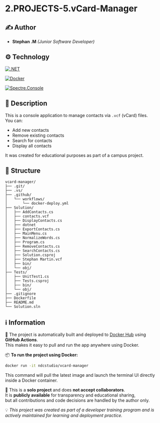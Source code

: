 # 2.PROJECTS-5.vCard-Manager
## ✍️ Author
- **Stephan .M** *(Junior Software Developer)*


## ⚙️ Technology

[![.NET](https://img.shields.io/badge/.NET-9.0-blueviolet?logo=dotnet&logoColor=white)](https://dotnet.microsoft.com/)  

[![Docker](https://img.shields.io/badge/Docker-Containerized-2496ED?logo=docker&logoColor=white)](https://www.docker.com/)

[![Spectre.Console](https://img.shields.io/badge/Spectre.Console-Terminal_UI-yellow?logo=windows-terminal&logoColor=black)](https://spectreconsole.net/)


## 📄 Description

This is a console application to manage contacts via `.vcf` (vCard) files.  
You can:
- Add new contacts  
- Remove existing contacts  
- Search for contacts  
- Display all contacts  

It was created for educational purposes as part of a campus project.


## 📁 Structure

```
vcard-manager/
├── .git/
├── .vs/
├── .github/
│   └── workflows/
│       └── docker-deploy.yml
├── Solution/
│   ├── AddContacts.cs
│   ├── contacts.vcf
│   ├── DisplayContacts.cs
│   ├── dotnet
│   ├── ExportContacts.cs
│   ├── MainMenu.cs
│   ├── NormalizeWords.cs
│   ├── Program.cs
│   ├── RemoveContacts.cs
│   ├── SearchContacts.cs
│   ├── Solution.csproj
│   ├── Stephan Martin.vcf
│   ├── bin/
│   └── obj/
├── Tests/
│   ├── UnitTest1.cs
│   ├── Tests.csproj
│   ├── bin/
│   └── obj/
├── .gitignore
├── Dockerfile
├── README.md
└── Solution.sln
```

## ℹ️ Information

🚀 The project is automatically built and deployed to [Docker Hub](https://hub.docker.com/r/ndcstudio/vcard-manager) using **GitHub Actions**.  
This makes it easy to pull and run the app anywhere using Docker.

📦 **To run the project using Docker:**

```bash
docker run -it ndcstudio/vcard-manager
```

This command will pull the latest image and launch the terminal UI directly inside a Docker container.


🚫 This is a **solo project** and does **not accept collaborators**.  
It is **publicly available** for transparency and educational sharing,  
but all contributions and code decisions are handled by the author only.

💡 *This project was created as part of a developer training program and is actively maintained for learning and deployment practice.*
